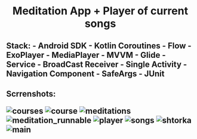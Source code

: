 <h1 align="center">Meditation App + Player of current songs

<h2>Stack:
  - Android SDK
  - Kotlin Coroutines
  - Flow
  - ExoPlayer
  - MediaPlayer
  - MVVM
  - Glide
  - Service
  - BroadCast Receiver 
  - Single Activity
  - Navigation Component
  - SafeArgs
  - JUnit

<h2>Scrrenshots:
  
  ![courses](https://user-images.githubusercontent.com/79253805/220618360-1f233dbf-b156-45f5-be0e-2e978b182246.png)
  ![course](https://user-images.githubusercontent.com/79253805/220618395-a521e2d0-2a18-41fd-b17e-440985dd0936.png)
  ![meditations](https://user-images.githubusercontent.com/79253805/220618487-0197e90a-cfe4-46ea-b356-f90801ed78ee.png)
  ![meditation_runnable](https://user-images.githubusercontent.com/79253805/220618446-61a6d685-c1f2-4b6f-a5b4-44e461ca7bcc.png)
  ![player](https://user-images.githubusercontent.com/79253805/220618828-46a48b05-80e2-486a-a403-0618904317d4.png)
  ![songs](https://user-images.githubusercontent.com/79253805/220618866-d06c3919-18b5-48bd-b930-d428f8311039.png)
  ![shtorka](https://user-images.githubusercontent.com/79253805/220618899-1a914034-3af2-4551-9e27-dcb46b2d2980.png)
  ![main](https://user-images.githubusercontent.com/79253805/220618916-da73abce-d896-47ae-9291-d44be52b3fce.png)

